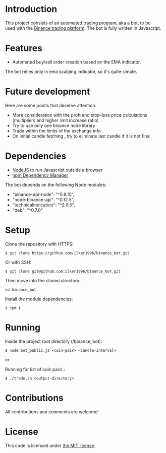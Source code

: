 # Introduction

This project consists of an automated trading program, aka a bot, to be used with the [Binance trading platform](https://www.binance.com/en).
The bot is fully written in Javascript.

# Features

- Automated buy/sell order creation based on the EMA indicator.

The bot relies only in ema scalping indicator, so it's quite simple.

# Future development

Here are some points that deserve attention:

- More consideration with the proft and stop-loss price calculations (multipliers and higher limit increase ratio)
- Try to use only one binance node library
- Trade within the limits of the exchange info
- On initial candle fetching , try to eliminate last candle if it is not final

# Dependencies

- [NodeJS](https://nodejs.org/en/) to run Javascript outside a browser
- [npm Dependency Manager](https://www.npmjs.com/)

The bot depends on the following Node modules:

- "binance-api-node": "^0.8.10",
- "node-binance-api": "^0.12.5",
- "technicalindicators": "^2.0.5",
- "ttab": "^0.7.0"

# Setup

Clone the repository with HTTPS:

```
$ git clone https://github.com/ilker1996/binance_bot.git
```

Or with SSH:

`$ git clone git@github.com:ilker1996/binance_bot.git`

Then move into the cloned directory:

`cd binance_bot`

Install the module dependencies:

```
$ npm i
```

# Running

Inside the project root directory (/binance_bot):

```
$ node bot_public.js <coin-pair> <candle-interval>
```

or

Running for list of coin pairs :

```
$ ./trade.sh <output-directory>
```

# Contributions

All contributions and comments are welcome!

# License

This code is licensed under [the MIT license](https://github.com/sindelio/binance_bot/blob/master/LICENSE).
